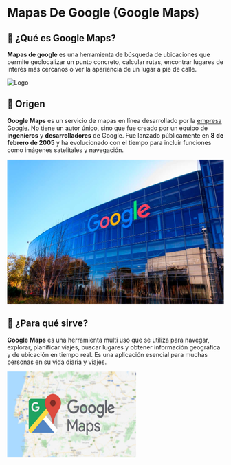 # Mapas De Google (Google Maps)
## 📍 ¿Qué es Google Maps?
**Mapas de google** es una herramienta de búsqueda de ubicaciones que permite geolocalizar un punto concreto, calcular rutas, encontrar lugares de interés más cercanos o ver la apariencia de un lugar a pie de calle.

<img src="https://github.com/junhao2005/SMX2M8UF1A1HistoriaWebMAR1782005mapasdeGoogleJunHaoXiang/commit/1470a26c671244595b0bd03d501d599f22a14092#diff-a57ef63256f82d38b1c0f727c96f450779edf083a325ca2d346d71b043860b1f" alt="Logo" width="200" height="200" />

## 📍 Origen
**Google Maps** es un servicio de mapas en línea desarrollado por la [empresa Google](https://www.google.com/intl/es_es/business/ "empresa Google"). No tiene un autor único, sino que fue creado por un equipo de **ingenieros** y **desarrolladores** de Google. Fue lanzado públicamente en **8 de febrero de 2005** y ha evolucionado con el tiempo para incluir funciones como imágenes satelitales y navegación.

![Oficina Google](https://github.com/junhao2005/SMX2M8UF1A1HistoriaWebMAR121989mapasdeGoogleJunHaoXiang/blob/main/shutterstock_552493561.jpg)
## 📍 ¿Para qué sirve?
**Google Maps** es una herramienta multi uso que se utiliza para navegar, explorar, planificar viajes, buscar lugares y obtener información geográfica y de ubicación en tiempo real. Es una aplicación esencial para muchas personas en su vida diaria y viajes.

<img src="https://github.com/junhao2005/SMX2M8UF1A1HistoriaWebMAR121989mapasdeGoogleJunHaoXiang/blob/main/image.png" alt="Logo" width="300" height="200" />





